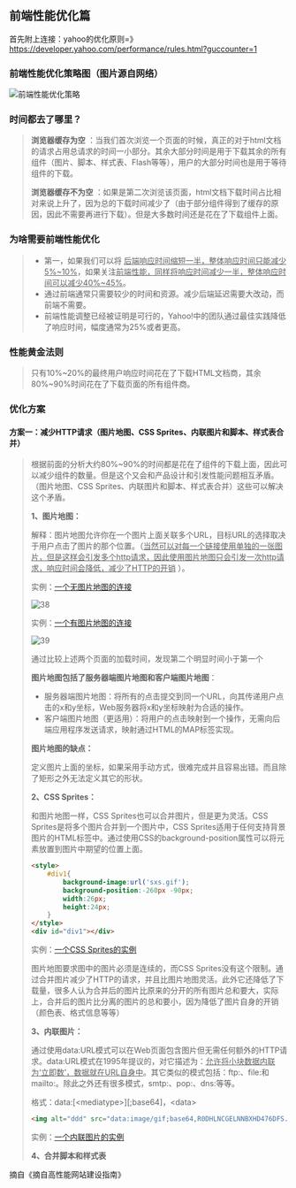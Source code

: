 ## 前端性能优化篇

首先附上连接：yahoo的优化原则=》https://developer.yahoo.com/performance/rules.html?guccounter=1

### 前端性能优化策略图（图片源自网络）

![前端性能优化策略](https://github.com/LQ55/notes/blob/master/%E4%BB%93%E5%BA%93%E5%9B%BE%E5%BA%93/37.png)

### 时间都去了哪里？

> **浏览器缓存为空** ：当我们首次浏览一个页面的时候，真正的对于html文档的请求占用总请求的时间一小部分。其余大部分时间是用于下载其余的所有组件（图片、脚本、样式表、Flash等等），用户的大部分时间也是用于等待组件的下载。
>
> **浏览器缓存不为空** ：如果是第二次浏览该页面，html文档下载时间占比相对来说上升了，因为总的下载时间减少了（由于部分组件得到了缓存的原因，因此不需要再进行下载）。但是大多数时间还是花在了下载组件上面。

### 为啥需要前端性能优化

> - 第一，如果我们可以将 <u>后端响应时间缩短一半，整体响应时间只能减少5%~10%</u>，如果关注<u>前端性能，同样将响应时间减少一半，整体响应时间可以减少40%~45%</u>。
> - 通过前端通常只需要较少的时间和资源。减少后端延迟需要大改动，而前端不需要。
> - 前端性能调整已经被证明是可行的，Yahoo!中的团队通过最佳实践降低了响应时间，幅度通常为25%或者更高。

### 性能黄金法则

> 只有10%~20%的最终用户响应时间花在了下载HTML文档商，其余80%~90%时间花在了下载页面的所有组件商。

### 优化方案

#### 方案一：减少HTTP请求（图片地图、CSS Sprites、内联图片和脚本、样式表合并）

> 根据前面的分析大约80%~90%的时间都是花在了组件的下载上面，因此可以减少组件的数量。但是这个又会和产品设计和引发性能问题相互矛盾。（图片地图、CSS Sprites、内联图片和脚本、样式表合并）这些可以解决这个矛盾。
>
> **1、图片地图：**
>
> 解释：图片地图允许你在一个图片上面关联多个URL，目标URL的选择取决于用户点击了图片的那个位置。（<u>当然可以对每一个链接使用单独的一张图片，但是这样会引发多个http请求，因此使用图片地图只会引发一次http请求，响应时间会降低，减少了HTTP的开销</u> ）。
>
> 实例：[一个无图片地图的连接](http://stevesouders.com/hpws/imagemap-no.php) 
>
> ![38](https://github.com/LQ55/notes/blob/master/%E4%BB%93%E5%BA%93%E5%9B%BE%E5%BA%93/38.png)
>
> 实例：[一个有图片地图的连接](http://stevesouders.com/hpws/imagemap.php)
>
> ![39](https://github.com/LQ55/notes/blob/master/%E4%BB%93%E5%BA%93%E5%9B%BE%E5%BA%93/39.png)
>
> 通过比较上述两个页面的加载时间，发现第二个明显时间小于第一个
>
> **图片地图包括了服务器端图片地图和客户端图片地图**：
>
> - 服务器端图片地图：将所有的点击提交到同一个URL，向其传递用户点击的x和y坐标，Web服务器将x和y坐标映射为合适的操作。
> - 客户端图片地图（更适用）：将用户的点击映射到一个操作，无需向后端应用程序发送请求，映射通过HTML的MAP标签实现。
>
> **图片地图的缺点：** 
>
> 定义图片上面的坐标，如果采用手动方式，很难完成并且容易出错。而且除了矩形之外无法定义其它的形状。
>
> 
>
> **2、CSS Sprites：**
>
> 和图片地图一样，CSS Sprites也可以合并图片，但是更为灵活。CSS Sprites是将多个图片合并到一个图片中，CSS Sprites适用于任何支持背景图片的HTML标签中。通过使用CSS的background-position属性可以将元素放置到图片中期望的位置上面。
>
> ```html
> <style>
>     #div1{
>         background-image:url('sxs.gif');
>         background-position:-260px -90px;
>         width:26px;
>         height:24px;
>     }
> </style>
> <div id="div1"></div>
> ```
>
> 实例：[一个CSS Sprites的实例](http://stevesouders.com/examples/sprites.php)
>
> 图片地图要求图中的图片必须是连续的，而CSS Sprites没有这个限制。通过合并图片减少了HTTP的请求，并且比图片地图灵活。此外它还降低了下载量，很多人认为合并后的图片比原来的分开的所有图片总和要大，实际上，合并后的图片比分离的图片的总和要小，因为降低了图片自身的开销（颜色表、格式信息等等）
>
> 
>
> **3、内联图片：**
>
> 通过使用data:URL模式可以在Web页面包含图片但无需任何额外的HTTP请求。data:URL模式在1995年提议的，对它描述为：<u>允许将小块数据内联为‘立即数’，</u><u>数据就在URL自身中</u>。其它类似的模式包括：ftp:、file:和mailto:。除此之外还有很多模式，smtp:、pop:、dns:等等。
>
> 格式：data:\[\<mediatype\>\]\[;base64\]，\<data\>
>
> ```html
> <img alt="ddd" src="data:image/gif;base64,R0DHLNCGELNNBXHD476DFS.....DDSGDSDS="/>
> ```
>
> 实例：[一个内联图片的实例](http://stevesouders.com/examples/inline-images.php)
>
> 
>
> **4、合并脚本和样式表**



摘自《摘自高性能网站建设指南》